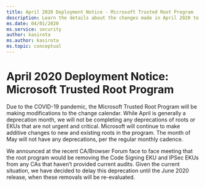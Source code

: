 ```yaml
---
title: April 2020 Deployment Notice - Microsoft Trusted Root Program
description: Learn the details about the changes made in April 2020 to the root store.
ms.date: 04/01/2020
ms.service: security
author: kasirota
ms.author: kasirota
ms.topic: conceptual
---
```


# April 2020 Deployment Notice: Microsoft Trusted Root Program 

Due to the COVID-19 pandemic, the Microsoft Trusted Root Program will be making modifications to the change calendar. While April is generally a deprecation month, we will not be completing any deprecations of roots or EKUs that are not urgent and critical.  Microsoft will continue to make additive changes to new and existing roots in the program. The month of May will not have any deprecations, per the regular monthly cadence. 

We announced at the recent CA/Browser Forum face to face meeting that the root program would be removing the Code Signing EKU and IPSec EKUs from any CAs that haven’t provided current audits.  Given the current situation, we have decided to delay this deprecation until the June 2020 release, when these removals will be re-evaluated.  
